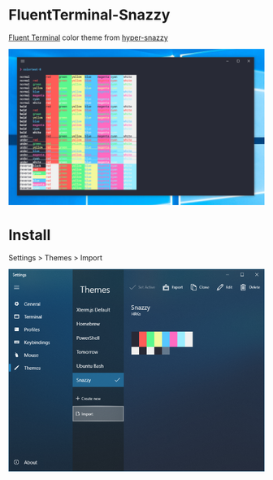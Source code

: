 # FluentTerminal-Snazzy
[Fluent Terminal](https://github.com/felixse/FluentTerminal) color theme from [hyper-snazzy](https://github.com/sindresorhus/hyper-snazzy)

![Screenshot](screenshot.png)

# Install
Settings > Themes > Import

![Settings](settings.png)
